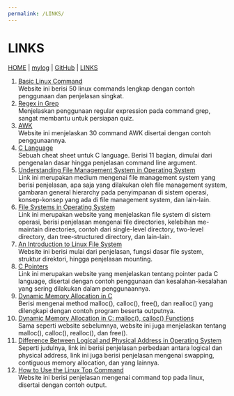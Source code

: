 ```yaml
---
permalink: /LINKS/
---
```


# LINKS

[HOME](https://adirasayidina.github.io/os212/) | [mylog](TXT/mylog.txt) | [GitHub](https://github.com/adirasayidina) | [LINKS](/links.md/)

1. [Basic Linux Command](https://www.javatpoint.com/linux-commands) <br>
Website ini berisi 50 linux commands lengkap dengan contoh penggunaan dan penjelasan singkat.
2. [Regex in Grep](https://linuxize.com/post/regular-expressions-in-grep/) <br>
Menjelaskan penggunaan regular expression pada command grep, sangat membantu untuk persiapan quiz.
3. [AWK](https://likegeeks.com/awk-command/) <br>
Website ini menjelaskan 30 command AWK disertai dengan contoh penggunaannya.
4. [C Language](https://developerinsider.co/c-programming-language-cheat-sheet/) <br>
Sebuah cheat sheet untuk C language. Berisi 11 bagian, dimulai dari pengenalan dasar hingga penjelasan command line argument.
5. [Understanding File Management System in Operating System](https://princeabhishek410.medium.com/understanding-file-management-system-in-operating-system-4c7fbfc306f2) <br>
Link ini merupakan medium mengenai file management system yang berisi penjelasan, apa saja yang dilakukan oleh file management system, gambaran general hierarchy pada penyimpanan di sistem operasi, konsep-konsep yang ada di file management system, dan lain-lain.
6. [File Systems in Operating System](https://www.geeksforgeeks.org/file-systems-in-operating-system/) <br>
Link ini merupakan website yang menjelaskan file system di sistem operasi, berisi penjelasan mengenai file directories, kelebihan me-maintain directories, contoh dari single-level directory, two-level directory, dan tree-structured directory, dan lain-lain.
7. [An Introduction to Linux File System](https://opensource.com/life/16/10/introduction-linux-filesystems) <br>
Website ini berisi mulai dari penjelasan, fungsi dasar file system, struktur direktori, hingga penjelasan mounting.
8. [C Pointers](https://www.programiz.com/c-programming/c-pointers) <br>
Link ini merupakan website yang menjelaskan tentang pointer pada C language, disertai dengan contoh penggunaan dan kesalahan-kesalahan yang sering dilakukan dalam penggunaannya. 
9. [Dynamic Memory Allocation in C](https://www.geeksforgeeks.org/dynamic-memory-allocation-in-c-using-malloc-calloc-free-and-realloc/) <br>
Berisi mengenai method malloc(), calloc(), free(), dan realloc() yang dilengkapi dengan contoh program beserta outputnya.
10. [Dynamic Memory Allocation in C: malloc(), calloc() Functions](https://www.guru99.com/c-dynamic-memory-allocation.html) <br>
Sama seperti website sebelumnya, website ini juga menjelaskan tentang malloc(), calloc(), realloc(), dan free().
11. [Difference Between Logical and Physical Address in Operating System](http://www.meerutcollege.org/mcm_admin/upload/1587052623.pdf) <br>
Seperti judulnya, link ini berisi penjelasan perbedaan antara logical dan physical address, link ini juga berisi penjelasan mengenai swapping, contiguous memory allocation, dan yang lainnya.
12. [How to Use the Linux Top Command](https://www.tecmint.com/12-top-command-examples-in-linux/) <br>
Website ini berisi penjelasan mengenai command top pada linux, disertai dengan contoh output. 
